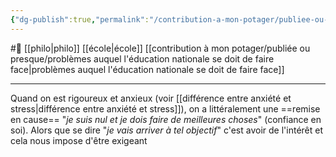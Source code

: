 ```yaml
---
{"dg-publish":true,"permalink":"/contribution-a-mon-potager/publiee-ou-presque/ne-pas-etre-rigoureux-par-anxiete-mais-plutot-etre-exigeant-par-interet/"}
---
```


#🌲  [[philo\|philo]] [[école\|école]] [[contribution à mon potager/publiée ou presque/problèmes auquel l'éducation nationale se doit de faire face\|problèmes auquel l'éducation nationale se doit de faire face]]

---
Quand on est rigoureux et anxieux (voir [[différence entre anxiété et stress\|différence entre anxiété et stress]]), on a littéralement une ==remise en cause== "*je suis nul et je dois faire de meilleures choses*" (confiance en soi). Alors que se dire "*je vais arriver à tel objectif*" c'est avoir de l'intérêt et cela nous impose d'être exigeant